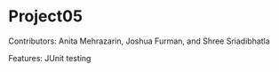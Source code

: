 # Project05

Contributors: Anita Mehrazarin, Joshua Furman, and Shree Sriadibhatla

Features: JUnit testing

